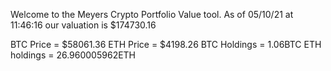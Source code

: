 Welcome to the Meyers Crypto Portfolio Value tool. 
As of 05/10/21 at 11:46:16 our valuation is $174730.16 

BTC Price = $58061.36
 ETH Price = $4198.26
BTC Holdings = 1.06BTC
 ETH holdings = 26.960005962ETH 
